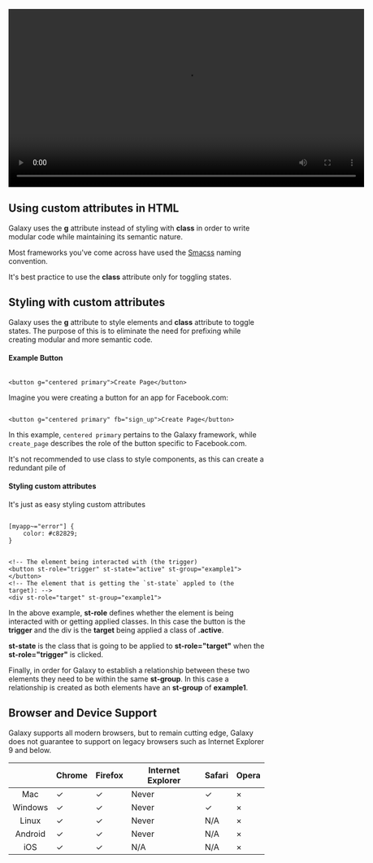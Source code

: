<video src="/media/primary-button.mp4" width="700" autoplay="true"></video>
## Using custom attributes in HTML

Galaxy uses the **g** attribute instead of styling with **class** in order to write modular code while maintaining its semantic nature.

Most frameworks you've come across have used the [Smacss](https://smacss.com/) naming convention. 

It's best practice to use the **class** attribute only for toggling states.

## Styling with custom attributes

Galaxy uses the **g** attribute to style elements and **class** attribute to toggle states. The purpose of this is to eliminate the need for prefixing while creating modular and more semantic code.

#### Example Button

<pre class="language-markup"><code>
&lt;button g="centered primary">Create Page&lt;/button>		
</code></pre>

Imagine you were creating a button for an app for Facebook.com:
<pre class="language-markup"><code>
&lt;button g="centered primary" fb="sign_up">Create Page&lt;/button>
</code></pre>
In this example, `centered primary` pertains to the Galaxy framework, while `create_page` describes the role of the button specific to Facebook.com.

It's not recommended to use class to style components, as this can create a redundant pile of 

#### Styling custom attributes
It's just as easy styling custom attributes 


<pre class="language-css"><code>
[myapp~="error"] {
	color: #c82829;
}
</code></pre>


<!-- ## Compiling Sass and Javascript
### Installing Grunt

Galaxy uses Grunt as its task runner. To install Grunt you first need <a href="http://nodejs.org/download/" data-tooltip="sudo brew install nodejs">Node.js</a> installed (which includes Node Package Manager).

Then, from the command line:

- Install Grunt <pre class="language-bash"><code>sudo npm install -g grunt-cli</code></pre>
- Navigate to the <strong>/galaxy/</strong> directory and run <strong>sudo npm install</strong> to look for the <strong>package.json</strong> and install all dependencies.

#### Then simply run <strong>grunt</strong> to watch all SASS and Javascript files.

## Toggling States with HTML

You can create state-toggling with with <strong>galaxy.js</strong> and the <strong>class</strong> attribute. Below is a simple example of a div that is applied the active class when a corresponding button is clicked: -->

<pre><code class="language-markup">
&lt;!-- The element being interacted with (the trigger)
&lt;button st-role="trigger" st-state="active" st-group="example1">&lt;/button>
&lt;!-- The element that is getting the `st-state` appled to (the target): -->
&lt;div st-role="target" st-group="example1">
</code></pre>

In the above example, <strong>st-role</strong> defines whether the element is being interacted with or getting applied classes. In this case the button is the <strong>trigger</strong> and the div is the <strong>target</strong> being applied a class of <strong>.active</strong>.

<strong>st-state</strong> is the class that is going to be applied to <strong>st-role="target"</strong> when the <strong>st-role="trigger"</strong> is clicked.

Finally, in order for Galaxy to establish a relationship between these two elements they need to be within the same <strong>st-group</strong>. In this case a relationship is created as both elements have an <strong>st-group</strong> of <strong>example1</strong>.

## Browser and Device Support

Galaxy supports all modern browsers, but to remain cutting edge, Galaxy does not guarantee to support on legacy browsers such as Internet Explorer 9 and below.

| | Chrome | Firefox | Internet Explorer | Safari | Opera |
|:-:|---|---|---|---|---|
| Mac | ✓ | ✓  | Never | ✓ | × | 
| Windows | ✓  | ✓  | Never | ✓ | × |
| Linux | ✓ | ✓ | Never | N/A | × |
| Android | ✓ | ✓ | Never  | N/A | × |
| iOS | ✓ | ✓ | N/A | N/A | × |
